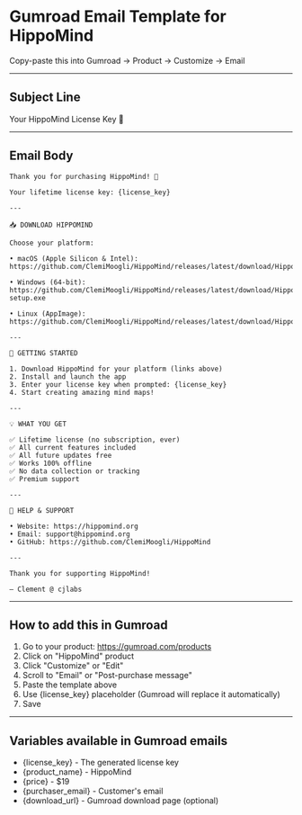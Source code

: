 # Gumroad Email Template for HippoMind

Copy-paste this into Gumroad → Product → Customize → Email

---

## Subject Line
Your HippoMind License Key 🎉

---

## Email Body

```
Thank you for purchasing HippoMind! 🎉

Your lifetime license key: {license_key}

---

📥 DOWNLOAD HIPPOMIND

Choose your platform:

• macOS (Apple Silicon & Intel):
https://github.com/ClemiMoogli/HippoMind/releases/latest/download/HippoMind_1.0.0_aarch64.dmg

• Windows (64-bit):
https://github.com/ClemiMoogli/HippoMind/releases/latest/download/HippoMind_1.0.0_x64-setup.exe

• Linux (AppImage):
https://github.com/ClemiMoogli/HippoMind/releases/latest/download/HippoMind_1.0.0_amd64.AppImage

---

🚀 GETTING STARTED

1. Download HippoMind for your platform (links above)
2. Install and launch the app
3. Enter your license key when prompted: {license_key}
4. Start creating amazing mind maps!

---

💡 WHAT YOU GET

✅ Lifetime license (no subscription, ever)
✅ All current features included
✅ All future updates free
✅ Works 100% offline
✅ No data collection or tracking
✅ Premium support

---

📖 HELP & SUPPORT

• Website: https://hippomind.org
• Email: support@hippomind.org
• GitHub: https://github.com/ClemiMoogli/HippoMind

---

Thank you for supporting HippoMind!

– Clement @ cjlabs
```

---

## How to add this in Gumroad

1. Go to your product: https://gumroad.com/products
2. Click on "HippoMind" product
3. Click "Customize" or "Edit"
4. Scroll to "Email" or "Post-purchase message"
5. Paste the template above
6. Use {license_key} placeholder (Gumroad will replace it automatically)
7. Save

---

## Variables available in Gumroad emails

- {license_key} - The generated license key
- {product_name} - HippoMind
- {price} - $19
- {purchaser_email} - Customer's email
- {download_url} - Gumroad download page (optional)
